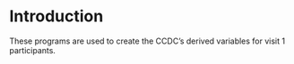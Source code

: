 # Introduction
These programs are used to create the CCDC’s derived variables for visit 1 participants. 
